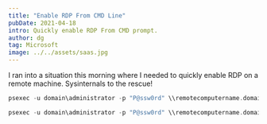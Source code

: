 ```yaml
---
title: "Enable RDP From CMD Line"
pubDate: 2021-04-18
intro: Quickly enable RDP From CMD prompt.
author: dg
tag: Microsoft
image: ../../assets/saas.jpg
---
```

I ran into a situation this morning where I needed to quickly enable RDP on a remote machine. Sysinternals to the rescue!

```c
psexec -u domain\administrator -p "P@ssw0rd" \\remotecomputername.domain.com reg add "hklm\system\currentcontrolset\control\terminal server" /f /v fDenyTSConnections /t REG_DWORD /d 0
```

```c
psexec -u domain\administrator -p "P@ssw0rd" \\remotecomputername.domain.com netsh firewall set service remoteadmin enable
```